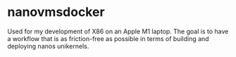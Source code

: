 # nanovmsdocker

Used for my development of X86 on an Apple M1 laptop. The goal is to have a
workflow that is as friction-free as possible in terms of building and deploying
nanos unikernels.
